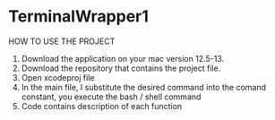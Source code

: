 # TerminalWrapper1

HOW TO USE THE PROJECT
1) Download the application on your mac version 12.5-13.
2) Download the repository that contains the project file.
3) Open xcodeproj file
4) In the main file, I substitute the desired command into the comand constant, you execute the bash / shell command
5) Code contains description of each function
